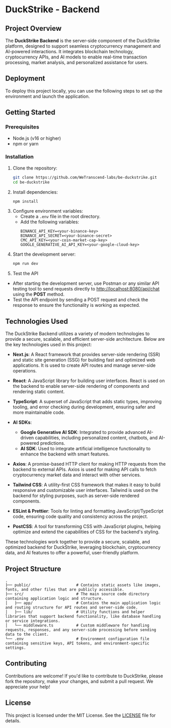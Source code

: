 
# DuckStrike - Backend

## Project Overview
The **DuckStrike Backend** is the server-side component of the DuckStrike platform, designed to support seamless cryptocurrency management and AI-powered interactions. It integrates blockchain technology, cryptocurrency APIs, and AI models to enable real-time transaction processing, market analysis, and personalized assistance for users.

## Deployment
To deploy this project locally, you can use the following steps to set up the environment and launch the application.

## Getting Started

### Prerequisites
- Node.js (v16 or higher)
- npm or yarn

### Installation
1. Clone the repository:
    ```bash
    git clone https://github.com/WeTranscend-labs/be-duckstrike.git
    cd be-duckstrike
    ```
2. Install dependencies:
    ```bash
	npm install
    ```
3. Configure environment variables:
   - Create a `.env` file in the root directory.
   - Add the following variables:
		```env
		BINANCE_API_KEY=<your-binance-key>
		BINANCE_API_SECRET=<your-binance-secret>
		CMC_API_KEY=<your-coin-market-cap-key>
		GOOGLE_GENERATIVE_AI_API_KEY=<your-google-cloud-key>
		```
4. Start the development server:
   ```bash
   npm run dev
   ```
5.  Test the API
-   After starting the development server, use Postman or any similar API testing tool to send requests directly to [http://localhost:8080/api/chat](http://localhost:8080/api/chat) using the **POST** method.
-   Test the API endpoint by sending a POST request and check the response to ensure the functionality is working as expected.

## Technologies Used

The DuckStrike Backend utilizes a variety of modern technologies to provide a secure, scalable, and efficient server-side architecture. Below are the key technologies used in this project:

- **Next.js**: A React framework that provides server-side rendering (SSR) and static site generation (SSG) for building fast and optimized web applications. It is used to create API routes and manage server-side operations.
  
- **React**: A JavaScript library for building user interfaces. React is used on the backend to enable server-side rendering of components and rendering static content.

- **TypeScript**: A superset of JavaScript that adds static types, improving tooling, and error checking during development, ensuring safer and more maintainable code.

- **AI SDKs**:
  - **Google Generative AI SDK**: Integrated to provide advanced AI-driven capabilities, including personalized content, chatbots, and AI-powered predictions.
  - **AI SDK**: Used to integrate artificial intelligence functionality to enhance the backend with smart features.

- **Axios**: A promise-based HTTP client for making HTTP requests from the backend to external APIs. Axios is used for making API calls to fetch cryptocurrency market data and interact with other services.

- **Tailwind CSS**: A utility-first CSS framework that makes it easy to build responsive and customizable user interfaces. Tailwind is used on the backend for styling purposes, such as server-side rendered components.

- **ESLint & Prettier**: Tools for linting and formatting JavaScript/TypeScript code, ensuring code quality and consistency across the project.

- **PostCSS**: A tool for transforming CSS with JavaScript plugins, helping optimize and extend the capabilities of CSS for the backend's styling.

These technologies work together to provide a secure, scalable, and optimized backend for DuckStrike, leveraging blockchain, cryptocurrency data, and AI features to offer a powerful, user-friendly platform.


## Project Structure
```
.  
├── public/                    # Contains static assets like images, fonts, and other files that are publicly accessible.  
├── src/                       # The main source code directory containing application logic and structure.  
│   ├── app/                   # Contains the main application logic and routing structure for API routes and server-side code.  
│   ├── lib/                   # Utility functions and helper libraries that support backend functionality, like database handling or service integrations.  
│   └── middleware.ts          # Custom middleware for handling requests, responses, and any server-side processing before sending data to the client.  
└── .env                       # Environment configuration file containing sensitive keys, API tokens, and environment-specific settings.  

```

## Contributing

Contributions are welcome! If you'd like to contribute to DuckStrike, please fork the repository, make your changes, and submit a pull request. We appreciate your help!

## License
This project is licensed under the MIT License. See the [LICENSE](./LICENSE) file for details.





